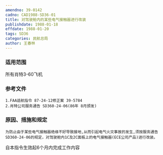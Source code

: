 ```yaml
---
amendno: 39-0142  
cadno: CAD1988-SD36-01  
title: 对驾驶舱内的某些电气接触器进行改装  
publishdate: 1988-01-18  
effdate: 1988-01-20  
tags: SD36  
categories: 民航总局  
author: 王春林  
---
```

  
### 适用范围  
所有肖特3-60飞机  
  
<!--more-->  
### 参考文件  
    1.FAA适航指令 87-24-12修正案 39-5784  
    2.肖特公司服务通告 SD360-24-06(86年 8月颁发)  
  
### 原因、措施和规定  
    为防止由于某些电气接触器绝缘不好导致接地,从而引起电气火灾事故的发生,须按服务通告SD360-24-06的规定，对驾驶舱内1C及2C面板上的电气接触器(ECE公司产品)进行改装。  
自本指令生效起6个月内完成工作内容  
